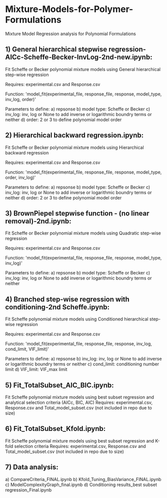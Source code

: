 # Mixture-Models-for-Polymer-Formulations
Mixture Model Regression analysis for Polynomial Formulations

## 1) General hierarchical stepwise regression-AICc-Scheffe-Becker-InvLog-2nd-new.ipynb:
Fit Scheffe or Becker polynomial mixture models using General hierarchical step-wise regression

Requires: experimental.csv and Response.csv

Function:
'model_fit(experimental_file, response_file, response, model_type, inv_log, order)'

Parameters to define:
a) repsonse
b) model type: Scheffe or Becker
c) inv_log: inv, log or None to add inverse or logarithmic boundry terms or neither
d) order: 2 or 3 to define polynomial model order

## 2) Hierarchical backward regression.ipynb:
Fit Scheffe or Becker polynomial mixture models using Hierarchical backward regression

Requires: experimental.csv and Response.csv

Function:
'model_fit(experimental_file, response_file, response, model_type, order, inv_log)'

Parameters to define:
a) repsonse
b) model type: Scheffe or Becker
c) inv_log: inv, log or None to add inverse or logarithmic boundry terms or neither
d) order: 2 or 3 to define polynomial model order

## 3) BrownPiepel stepwise function - (no linear removal)-2nd.ipynb:
Fit Scheffe or Becker polynomial mixture models using Quadratic step-wise regression

Requires: experimental.csv and Response.csv

Function:
'model_fit(experimental_file, response_file, response, model_type, inv_log)'

Parameters to define:
a) repsonse
b) model type: Scheffe or Becker
c) inv_log: inv, log or None to add inverse or logarithmic boundry terms or neither

## 4) Branched step-wise regression with conditioning-2nd Scheffe.ipynb:
Fit Scheffe polynomial mixture models using Conditioned hierarchical step-wise regression

Requires: experimental.csv and Response.csv

Function:
'model_fit(experimental_file, response_file, response, inv_log, cond_limit, VIF_limit)'

Parameters to define:
a) repsonse
b) inv_log: inv, log or None to add inverse or logarithmic boundry terms or neither
c) cond_limit: conditioning number limit
d) VIF_limit: VIF_max limit


## 5) Fit_TotalSubset_AIC_BIC.ipynb:
Fit Scheffe polynomial mixture models using best subset regression and analytical selection criteria (AICc, BIC, AIC)
Requires: experimental.csv, Response.csv and Total_model_subset.csv (not included in repo due to size)

## 6) Fit_TotalSubset_Kfold.ipynb:
Fit Scheffe polynomial mixture models using best subset regression and K-fold selection criteria
Requires: experimental.csv, Response.csv and Total_model_subset.csv (not included in repo due to size)

## 7) Data analysis:
a) CompareCriteria_FINAL.ipynb
b) Kfold_Tuning_BiasVariance_FINAL.ipynb
c) ModelComplexityGraph_final.ipynb
d) Conditioning results_best subset regression_Final.ipynb

